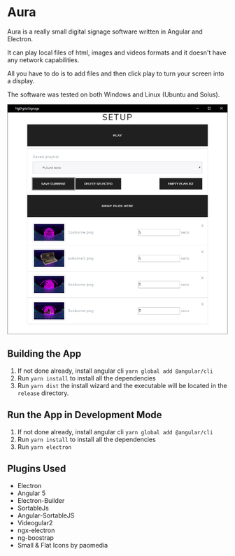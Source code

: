 # Aura

Aura is a really small digital signage software written in Angular and Electron.

It can play local files of html, images and videos formats and it doesn't have any network capabilities.

All you have to do is to add files and then click play to turn your screen into a display. 

The software was tested on both Windows and Linux (Ubuntu and Solus).

![picture](https://raw.githubusercontent.com/1legality/aura/master/screenshot.png)

## Building the App

1. If not done already, install angular cli `yarn global add @angular/cli`
2. Run `yarn install` to install all the dependencies
3. Run `yarn dist` the install wizard and the executable will be located in the `release` directory.

## Run the App in Development Mode

1. If not done already, install angular cli `yarn global add @angular/cli`
2. Run `yarn install` to install all the dependencies
3. Run `yarn electron`

## Plugins Used
- Electron
- Angular 5
- Electron-Builder
- SortableJs
- Angular-SortableJS
- Videogular2
- ngx-electron
- ng-boostrap
- Small & Flat Icons by paomedia